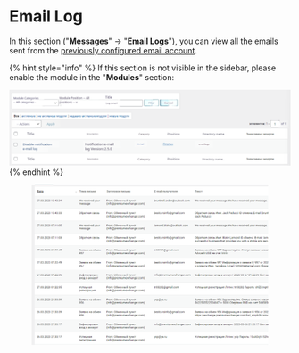# Email Log

In this section ("**Messages**" -> "**Email Logs**"), you can view all the emails sent from the [previously configured email account](https://premium.gitbook.io/rukovodstvo-polzovatelya/navigaciya/uvedomleniya/opovesheniya-po-e-mail).

{% hint style="info" %}
If this section is not visible in the sidebar, please enable the module in the "**Modules**" section:

![](<../../../.gitbook/assets/image (1074)_eng.png>)
{% endhint %}

<figure><img src="../../../.gitbook/assets/image (861)_eng.png" alt=""><figcaption></figcaption></figure>
